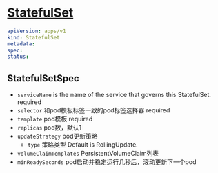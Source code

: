# [StatefulSet](https://kubernetes.io/docs/reference/kubernetes-api/workload-resources/stateful-set-v1/)

```yaml
apiVersion: apps/v1
kind: StatefulSet
metadata:
spec:
status:
```

## StatefulSetSpec

- `serviceName` is the name of the service that governs this StatefulSet. required
- `selector` 和pod模板标签一致的pod标签选择器 required
- `template` pod模板 required
- `replicas` pod数，默认1
- `updateStrategy` pod更新策略
  - `type` 策略类型 Default is RollingUpdate.
- `volumeClaimTemplates` PersistentVolumeClaim列表
- `minReadySeconds` pod启动并稳定运行几秒后，滚动更新下一个pod
